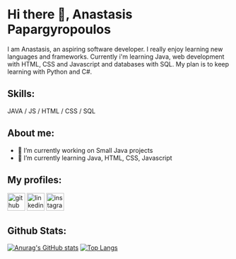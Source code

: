 # Hi there 👋, Anastasis Papargyropoulos
I am Anastasis, an aspiring software developer. I really enjoy learning new languages and frameworks. Currently i'm learning Java, web development with HTML, CSS and Javascript and databases with SQL. My plan is to keep learning with Python and C#.

## Skills: 
JAVA / JS / HTML / CSS / SQL

## About me:
- 🔭 I’m currently working on Small Java projects 
- 🌱 I’m currently learning Java, HTML, CSS, Javascript 

## My profiles:
[<img src='https://cdn.jsdelivr.net/npm/simple-icons@3.0.1/icons/github.svg' alt='github' height='40'>](https://github.com/anaspaparg)  [<img src='https://cdn.jsdelivr.net/npm/simple-icons@3.0.1/icons/linkedin.svg' alt='linkedin' height='40'>](https://www.linkedin.com/in/https://www.linkedin.com/in/anastasios-papargyropoulos//)  [<img src='https://cdn.jsdelivr.net/npm/simple-icons@3.0.1/icons/instagram.svg' alt='instagram' height='40'>](https://www.instagram.com/anastasis_papargiropoulos/)  

## Github Stats:
[![Anurag's GitHub stats](https://github-readme-stats.vercel.app/api?username=anaspaparg)](https://github.com/anuraghazra/github-readme-stats)
[![Top Langs](https://github-readme-stats.vercel.app/api/top-langs/?username=anaspaparg&layout=donut)](https://github.com/anuraghazra/github-readme-stats)
